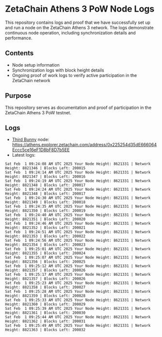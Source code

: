 # ZetaChain Athens 3 PoW Node Logs
This repository contains logs and proof that we have successfully set up and run a node on the ZetaChain Athens 3 network. The logs demonstrate continuous node operation, including synchronization details and performance.

## Contents
- Node setup information
- Synchronization logs with block height details
- Ongoing proof of work logs to verify active participation in the ZetaChain network

## Purpose
This repository serves as documentation and proof of participation in the ZetaChain Athens 3 PoW testnet.

## Logs

- [Third Bunny](https://thirdbunny.xyz/) node: https://athens.explorer.zetachain.com/address/0x225254d35dE666064Eccc5ce16eF1D8bF8D7b5EE
- Latest logs:
```
Sat Feb  1 09:24:08 AM UTC 2025 Your Node Height: 8621331 | Network Height: 8821346 | Blocks Left: 200015
Sat Feb  1 09:24:14 AM UTC 2025 Your Node Height: 8621331 | Network Height: 8821347 | Blocks Left: 200016
Sat Feb  1 09:24:19 AM UTC 2025 Your Node Height: 8621331 | Network Height: 8821348 | Blocks Left: 200017
Sat Feb  1 09:24:24 AM UTC 2025 Your Node Height: 8621331 | Network Height: 8821348 | Blocks Left: 200017
Sat Feb  1 09:24:30 AM UTC 2025 Your Node Height: 8621331 | Network Height: 8821349 | Blocks Left: 200018
Sat Feb  1 09:24:35 AM UTC 2025 Your Node Height: 8621331 | Network Height: 8821350 | Blocks Left: 200019
Sat Feb  1 09:24:40 AM UTC 2025 Your Node Height: 8621331 | Network Height: 8821351 | Blocks Left: 200020
Sat Feb  1 09:24:46 AM UTC 2025 Your Node Height: 8621331 | Network Height: 8821352 | Blocks Left: 200021
Sat Feb  1 09:24:51 AM UTC 2025 Your Node Height: 8621331 | Network Height: 8821353 | Blocks Left: 200022
Sat Feb  1 09:24:56 AM UTC 2025 Your Node Height: 8621331 | Network Height: 8821354 | Blocks Left: 200023
Sat Feb  1 09:25:01 AM UTC 2025 Your Node Height: 8621331 | Network Height: 8821355 | Blocks Left: 200024
Sat Feb  1 09:25:07 AM UTC 2025 Your Node Height: 8621331 | Network Height: 8821356 | Blocks Left: 200025
Sat Feb  1 09:25:12 AM UTC 2025 Your Node Height: 8621331 | Network Height: 8821357 | Blocks Left: 200026
Sat Feb  1 09:25:17 AM UTC 2025 Your Node Height: 8621331 | Network Height: 8821357 | Blocks Left: 200026
Sat Feb  1 09:25:23 AM UTC 2025 Your Node Height: 8621331 | Network Height: 8821358 | Blocks Left: 200027
Sat Feb  1 09:25:28 AM UTC 2025 Your Node Height: 8621331 | Network Height: 8821359 | Blocks Left: 200028
Sat Feb  1 09:25:33 AM UTC 2025 Your Node Height: 8621331 | Network Height: 8821360 | Blocks Left: 200029
Sat Feb  1 09:25:39 AM UTC 2025 Your Node Height: 8621331 | Network Height: 8821361 | Blocks Left: 200030
Sat Feb  1 09:25:44 AM UTC 2025 Your Node Height: 8621331 | Network Height: 8821362 | Blocks Left: 200031
Sat Feb  1 09:25:49 AM UTC 2025 Your Node Height: 8621331 | Network Height: 8821363 | Blocks Left: 200032
```
